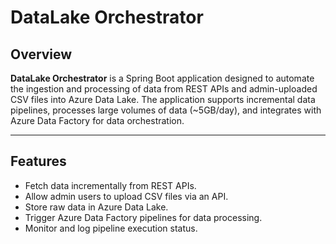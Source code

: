 
# **DataLake Orchestrator**

## **Overview**
**DataLake Orchestrator** is a Spring Boot application designed to automate the ingestion and processing of data from REST APIs and admin-uploaded CSV files into Azure Data Lake. The application supports incremental data pipelines, processes large volumes of data (~5GB/day), and integrates with Azure Data Factory for data orchestration.

---

## **Features**
- Fetch data incrementally from REST APIs.
- Allow admin users to upload CSV files via an API.
- Store raw data in Azure Data Lake.
- Trigger Azure Data Factory pipelines for data processing.
- Monitor and log pipeline execution status.
